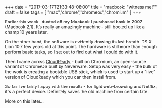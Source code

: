 +++
date = "2017-03-17T21:33:48-08:00"
title = "macbook: \"witness me!\""
draft = false
tags = [ "mac","chrome","chromeos","chromium" ]
+++

Earlier this week I dusted off my Macbook I purchased back in 2007 (Macbook 2,1). It's really an amazingly machine - still booted up like a champ 10 years later.  

On the other hand, the software is evidently drawing its last breath. OS X Lion 10.7 few years old at this point. The hardware is still more than enough perform basic tasks, so I set out to find out what I could do with it.  

Then I came across [CloudReady](https://www.neverware.com) - built on Chromium, an open-source variant of ChromeOS built by Neverware. Setup was very easy - the bulk of the work is creating a bootable USB stick, which is used to start up a "live" version of CloudReady which you can then install from.  

So far I've fairly happy with the results - for light web-browsing and Netflix, it's a perfect device. Definitely saves the old machine from certain fate.  

More on this later...  
